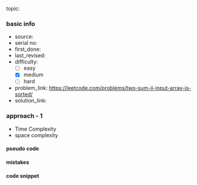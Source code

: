 topic:

### basic info
- source: 
- serial no:
- first_done:
- last_revised:
- difficulty:
	- [ ] easy
	- [x] medium
	- [ ] hard
- problem_link: https://leetcode.com/problems/two-sum-ii-input-array-is-sorted/
- solution_link:

### approach - 1
- Time Complexity
- space complexity

#### pseudo code

#### mistakes

#### code snippet
```python

```